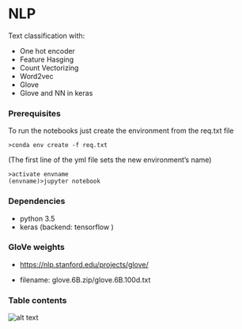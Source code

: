 # NLP
Text classification with:
- One hot encoder
- Feature Hasging
- Count Vectorizing
- Word2vec
- Glove
- Glove and NN in keras

### Prerequisites

To run the notebooks just create the environment from the req.txt file

```
>conda env create -f req.txt
```
(The first line of the yml file sets the new environment’s name)

```
>activate envname
(envname)>jupyter notebook
```

### Dependencies

- python 3.5
- keras (backend: tensorflow )

### GloVe weights
- https://nlp.stanford.edu/projects/glove/

- filename: glove.6B.zip/glove.6B.100d.txt

### Table contents

![alt text](https://github.com/CT-P/NLP/blob/master/fig1.JPG)
